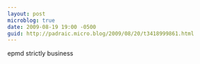 ```yaml
---
layout: post
microblog: true
date: 2009-08-19 19:00 -0500
guid: http://padraic.micro.blog/2009/08/20/t3418999861.html
---
```

epmd strictly business
